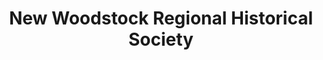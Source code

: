 ---
layout: repo
title: "New Woodstock Regional Historical Society"
id: 21643
permalink: repos/21643/
---